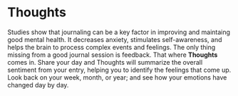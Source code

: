 # Thoughts
Studies show that journaling can be a key factor in improving and maintaing good mental health. It decreases anxiety, stimulates self-awareness, and helps the brain to process complex events and feelings. The only thing missing from a good journal session is feedback. That where **Thoughts** comes in. Share your day and Thoughts will summarize the overall sentiment from your entry, helping you to identify the feelings that come up. Look back on your week, month, or year; and see how your emotions have changed day by day.
